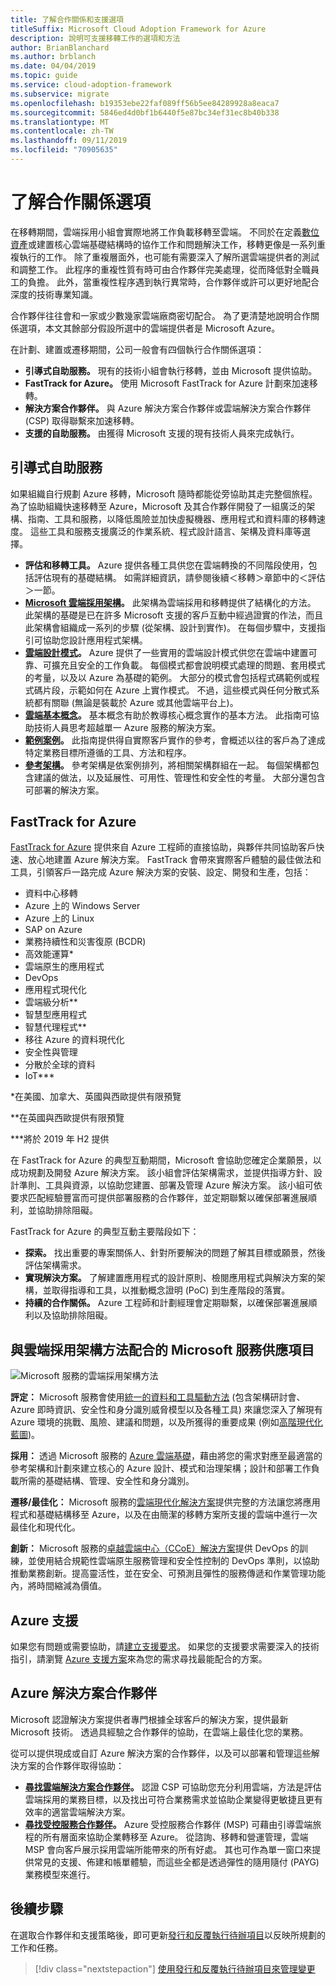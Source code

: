 ```yaml
---
title: 了解合作關係和支援選項
titleSuffix: Microsoft Cloud Adoption Framework for Azure
description: 說明可支援移轉工作的選項和方法
author: BrianBlanchard
ms.author: brblanch
ms.date: 04/04/2019
ms.topic: guide
ms.service: cloud-adoption-framework
ms.subservice: migrate
ms.openlocfilehash: b19353ebe22faf089ff56b5ee84289928a8eaca7
ms.sourcegitcommit: 5846ed4d0bf1b6440f5e87bc34ef31ec8b40b338
ms.translationtype: MT
ms.contentlocale: zh-TW
ms.lasthandoff: 09/11/2019
ms.locfileid: "70905635"
---
```

# <a name="understand-partnership-options"></a>了解合作關係選項

在移轉期間，雲端採用小組會實際地將工作負載移轉至雲端。 不同於在定義[數位資產](../../../digital-estate/index.md)或建置核心雲端基礎結構時的協作工作和問題解決工作，移轉更像是一系列重複執行的工作。 除了重複層面外，也可能有需要深入了解所選雲端提供者的測試和調整工作。 此程序的重複性質有時可由合作夥伴完美處理，從而降低對全職員工的負擔。 此外，當重複性程序遇到執行異常時，合作夥伴或許可以更好地配合深度的技術專業知識。

合作夥伴往往會和一家或少數幾家雲端廠商密切配合。 為了更清楚地說明合作關係選項，本文其餘部分假設所選中的雲端提供者是 Microsoft Azure。

在計劃、建置或遷移期間，公司一般會有四個執行合作關係選項：

- **引導式自助服務。** 現有的技術小組會執行移轉，並由 Microsoft 提供協助。
- **FastTrack for Azure。** 使用 Microsoft FastTrack for Azure 計劃來加速移轉。
- **解決方案合作夥伴。** 與 Azure 解決方案合作夥伴或雲端解決方案合作夥伴 (CSP) 取得聯繫來加速移轉。
- **支援的自助服務。** 由獲得 Microsoft 支援的現有技術人員來完成執行。

## <a name="guided-self-service"></a>引導式自助服務

如果組織自行規劃 Azure 移轉，Microsoft 隨時都能從旁協助其走完整個旅程。 為了協助組織快速移轉至 Azure，Microsoft 及其合作夥伴開發了一組廣泛的架構、指南、工具和服務，以降低風險並加快虛擬機器、應用程式和資料庫的移轉速度。 這些工具和服務支援廣泛的作業系統、程式設計語言、架構及資料庫等選擇。

- **評估和移轉工具。** Azure 提供各種工具供您在雲端轉換的不同階段使用，包括評估現有的基礎結構。 如需詳細資訊，請參閱後續＜移轉＞章節中的＜評估＞一節。
- **[Microsoft 雲端採用架構](../../index.md)。** 此架構為雲端採用和移轉提供了結構化的方法。 此架構的基礎是已在許多 Microsoft 支援的客戶互動中經過證實的作法，而且此架構會組織成一系列的步驟 (從架構、設計到實作)。 在每個步驟中，支援指引可協助您設計應用程式架構。
- **[雲端設計模式](/azure/architecture/patterns)。** Azure 提供了一些實用的雲端設計模式供您在雲端中建置可靠、可擴充且安全的工作負載。 每個模式都會說明模式處理的問題、套用模式的考量，以及以 Azure 為基礎的範例。 大部分的模式會包括程式碼範例或程式碼片段，示範如何在 Azure 上實作模式。 不過，這些模式與任何分散式系統都有關聯 (無論是裝載於 Azure 或其他雲端平台上)。
- **[雲端基本概念](/azure/architecture/guide)。** 基本概念有助於教導核心概念實作的基本方法。 此指南可協助技術人員思考超越單一 Azure 服務的解決方案。
- **[範例案例](/azure/architecture/example-scenario)。** 此指南提供得自實際客戶實作的參考，會概述以往的客戶為了達成特定業務目標所遵循的工具、方法和程序。
- **[參考架構](/azure/architecture/reference-architectures)。** 參考架構是依案例排列，將相關架構群組在一起。 每個架構都包含建議的做法，以及延展性、可用性、管理性和安全性的考量。 大部分還包含可部署的解決方案。

## <a name="fasttrack-for-azure"></a>FastTrack for Azure

[FastTrack for Azure](https://azure.microsoft.com/roadmap/fasttrack-for-azure) 提供來自 Azure 工程師的直接協助，與夥伴共同協助客戶快速、放心地建置 Azure 解決方案。 FastTrack 會帶來實際客戶體驗的最佳做法和工具，引領客戶一路完成 Azure 解決方案的安裝、設定、開發和生產，包括：

- 資料中心移轉
- Azure 上的 Windows Server
- Azure 上的 Linux
- SAP on Azure
- 業務持續性和災害復原 (BCDR)
- 高效能運算*
- 雲端原生的應用程式
- DevOps
- 應用程式現代化
- 雲端級分析**
- 智慧型應用程式
- 智慧代理程式**
- 移往 Azure 的資料現代化
- 安全性與管理
- 分散於全球的資料
- IoT***

*在美國、加拿大、英國與西歐提供有限預覽

**在英國與西歐提供有限預覽

***將於 2019 年 H2 提供

在 FastTrack for Azure 的典型互動期間，Microsoft 會協助您確定企業願景，以成功規劃及開發 Azure 解決方案。 該小組會評估架構需求，並提供指導方針、設計準則、工具與資源，以協助您建置、部署及管理 Azure 解決方案。 該小組可依要求匹配經驗豐富而可提供部署服務的合作夥伴，並定期聯繫以確保部署進展順利，並協助排除阻礙。

FastTrack for Azure 的典型互動主要階段如下：

- **探索。** 找出重要的專案關係人、針對所要解決的問題了解其目標或願景，然後評估架構需求。
- **實現解決方案。** 了解建置應用程式的設計原則、檢閱應用程式與解決方案的架構，並取得指導和工具，以推動概念證明 (PoC) 到生產階段的落實。
- **持續的合作關係。** Azure 工程師和計劃經理會定期聯繫，以確保部署進展順利以及協助排除阻礙。

## <a name="microsoft-services-offerings-aligned-to-cloud-adoption-framework-approaches"></a>與雲端採用架構方法配合的 Microsoft 服務供應項目

![Microsoft 服務的雲端採用架構方法](../../../_images/mcs-program-approach.jpg)

**評定：** Microsoft 服務會使用[統一的資料和工具驅動方法](https://download.microsoft.com/download/C/7/C/C7CEA89D-7BDB-4E08-B998-737C13107361/Secure_Cloud_Insights_Datasheet_EN_US.pdf) (包含架構研討會、Azure 即時資訊、安全性和身分識別威脅模型以及各種工具) 來讓您深入了解現有 Azure 環境的挑戰、風險、建議和問題，以及所獲得的重要成果 (例如[高階現代化藍圖](https://download.microsoft.com/download/F/7/2/F72FAD7E-8BBD-4E04-8C7B-9AC4FE04A150/Cloud_Adoption_Discovery_and_Roadmap_Datasheet.pdf))。

**採用：** 透過 Microsoft 服務的 [Azure 雲端基礎](https://download.microsoft.com/download/D/8/7/D872DFD0-1C46-4145-95E4-B5EAB2958B96/Hybrid_Cloud_Foundation_Datasheet_EN_US.pdf)，藉由將您的需求對應至最適當的參考架構和計劃來建立核心的 Azure 設計、模式和治理架構；設計和部署工作負載所需的基礎結構、管理、安全性和身分識別。

**遷移/最佳化：** Microsoft 服務的[雲端現代化解決方案](https://download.microsoft.com/download/3/7/3/373F90E3-8568-44F3-B096-CD9C1CD28AB7/Cloud_Modernization_Datasheet_EN_US.pdf)提供完整的方法讓您將應用程式和基礎結構移至 Azure，以及在由簡潔的移轉方案所支援的雲端中進行一次最佳化和現代化。

**創新：** Microsoft 服務的[卓越雲端中心（CCoE）解決方案](https://download.microsoft.com/download/F/8/B/F8BBE4BD-E5F8-4DFB-82F7-C0A4E17051BB/Cloud_Center_of_Excellence_Datasheet_EN_US.pdf)提供 DevOps 的訓練，並使用結合規範性雲端原生服務管理和安全性控制的 DevOps 準則，以協助推動業務創新。提高靈活性，並在安全、可預測且彈性的服務傳遞和作業管理功能內，將時間縮減為價值。

## <a name="azure-support"></a>Azure 支援

如果您有問題或需要協助，請[建立支援要求](https://portal.azure.com/#blade/Microsoft_Azure_Support/HelpAndSupportBlade/newsupportrequest)。 如果您的支援要求需要深入的技術指引，請瀏覽 [Azure 支援方案](https://azure.microsoft.com/support/plans)來為您的需求尋找最能配合的方案。

## <a name="azure-solutions-partner"></a>Azure 解決方案合作夥伴

Microsoft 認證解決方案提供者專門根據全球客戶的解決方案，提供最新 Microsoft 技術。 透過具經驗之合作夥伴的協助，在雲端上最佳化您的業務。

從可以提供現成或自訂 Azure 解決方案的合作夥伴，以及可以部署和管理這些解決方案的合作夥伴取得協助：

- **[尋找雲端解決方案合作夥伴](https://www.microsoft.com/solution-providers/home)。** 認證 CSP 可協助您充分利用雲端，方法是評估雲端採用的業務目標，以及找出可符合業務需求並協助企業變得更敏捷且更有效率的適當雲端解決方案。
- **[尋找受控服務合作夥伴](https://www.microsoft.com/solution-providers/search?cacheId=16a3b49b-fef2-449d-bdf0-628008114cca)。** Azure 受控服務合作夥伴 (MSP) 可藉由引導雲端旅程的所有層面來協助企業轉移至 Azure。 從諮詢、移轉和營運管理，雲端 MSP 會向客戶展示採用雲端所能帶來的所有好處。 其也可作為單一窗口來提供常見的支援、佈建和帳單體驗，而這些全都是透過彈性的隨用隨付 (PAYG) 業務模型來進行。

## <a name="next-steps"></a>後續步驟

在選取合作夥伴和支援策略後，即可更新[發行和反覆執行待辦項目](./release-iteration-backlog.md)以反映所規劃的工作和任務。

> [!div class="nextstepaction"]
> [使用發行和反覆執行待辦項目來管理變更](./release-iteration-backlog.md)
